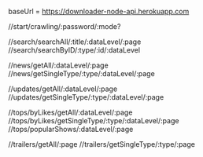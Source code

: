 baseUrl = https://downloader-node-api.herokuapp.com

//start/crawling/:password/:mode?

//search/searchAll/:title/:dataLevel/:page
//search/searchByID/:type/:id/:dataLevel

//news/getAll/:dataLevel/:page
//news/getSingleType/:type/:dataLevel/:page

//updates/getAll/:dataLevel/:page
//updates/getSingleType/:type/:dataLevel/:page

//tops/byLikes/getAll/:dataLevel/:page
//tops/byLikes/getSingleType/:type/:dataLevel/:page
//tops/popularShows/:dataLevel/:page

//trailers/getAll/:page
//trailers/getSingleType/:type/:page


